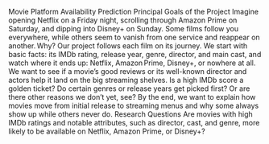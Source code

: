 Movie Platform Availability Prediction
Principal Goals of the Project
Imagine opening Netflix on a Friday night, scrolling through Amazon Prime on Saturday, and dipping into Disney+ on Sunday. Some films follow you everywhere, while others seem to vanish from one service and reappear on another. Why?
Our project follows each film on its journey. We start with basic facts: its IMDb rating, release year, genre, director, and main cast, and watch where it ends up: Netflix, Amazon Prime, Disney+, or nowhere at all.
We want to see if a movie’s good reviews or its well-known director and actors help it land on the big streaming shelves. Is a high IMDb score a golden ticket? Do certain genres or release years get picked first? Or are there other reasons we don’t yet, see?
By the end, we want to explain how movies move from initial release to streaming menus and why some always show up while others never do.
Research Questions
Are movies with high IMDb ratings and notable attributes, such as director, cast, and genre, more likely to be available on Netflix, Amazon Prime, or Disney+?




